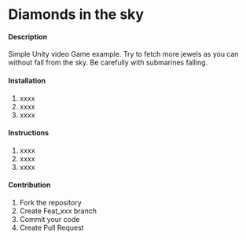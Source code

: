 # Diamonds in the sky

#### Description

Simple Unity video Game example. Try to fetch more jewels as you can without fall from the sky. Be carefully with submarines falling.

#### Installation

1. xxxx
2. xxxx
3. xxxx

#### Instructions

1. xxxx
2. xxxx
3. xxxx

#### Contribution

1. Fork the repository
2. Create Feat_xxx branch
3. Commit your code
4. Create Pull Request
